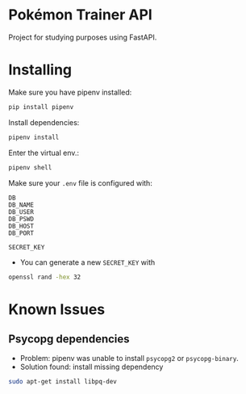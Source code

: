 # Pokémon Trainer API

Project for studying purposes using FastAPI.

# Installing

Make sure you have pipenv installed:
```sh
pip install pipenv
```
Install dependencies:
```sh
pipenv install
```
Enter the virtual env.:
```sh
pipenv shell
```
Make sure your `.env` file is configured with:
```
DB
DB_NAME
DB_USER
DB_PSWD
DB_HOST
DB_PORT

SECRET_KEY
```

* You can generate a new `SECRET_KEY` with
```sh
openssl rand -hex 32
```


# Known Issues

## Psycopg dependencies

- Problem: pipenv was unable to install `psycopg2` or `psycopg-binary`.
- Solution found: install missing dependency
```sh
sudo apt-get install libpq-dev
```